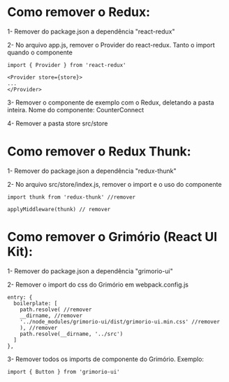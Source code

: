 # Como remover o Redux:

1- Remover do package.json a dependência "react-redux"

2- No arquivo app.js, remover o Provider do react-redux. Tanto o import quando o componente

```
import { Provider } from 'react-redux'

<Provider store={store}>
...
</Provider>
```

3- Remover o componente de exemplo com o Redux, deletando a pasta inteira.
Nome do componente: CounterConnect

4- Remover a pasta store
src/store

# Como remover o Redux Thunk:

1- Remover do package.json a dependência "redux-thunk"

2- No arquivo src/store/index.js, remover o import e o uso do componente

```
import thunk from 'redux-thunk' //remover

applyMiddleware(thunk) // remover

```

# Como remover o Grimório (React UI Kit):

1- Remover do package.json a dependência "grimorio-ui"

2- Remover o import do css do Grimório em webpack.config.js

```
entry: {
  boilerplate: [
    path.resolve( //remover
    __dirname, //remover
    '../node_modules/grimorio-ui/dist/grimorio-ui.min.css' //remover
    ), //remover
    path.resolve(__dirname, '../src')
  ]
},

```

3- Remover todos os imports de componente do Grimório. Exemplo:

```
import { Button } from 'grimorio-ui'

```
